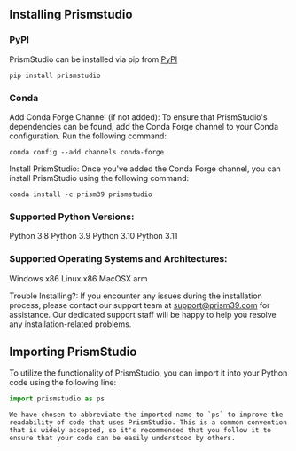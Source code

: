 ## Installing Prismstudio

### PyPI
PrismStudio can be installed via pip from [PyPI](https://pypi.org/project/prismstudio/)

```shell
pip install prismstudio
```

### Conda
Add Conda Forge Channel (if not added): To ensure that PrismStudio's dependencies can be found, add the Conda Forge channel to your Conda configuration. Run the following command:

```shell
conda config --add channels conda-forge
```

Install PrismStudio: Once you've added the Conda Forge channel, you can install PrismStudio using the following command:

```shell
conda install -c prism39 prismstudio
```

### Supported Python Versions:
Python 3.8
Python 3.9
Python 3.10
Python 3.11

### Supported Operating Systems and Architectures:
Windows x86
Linux x86
MacOSX arm


Trouble Installing?: If you encounter any issues during the installation process, please contact our support team at support@prism39.com for assistance. Our dedicated support staff will be happy to help you resolve any installation-related problems.


## Importing PrismStudio

To utilize the functionality of PrismStudio, you can import it into your Python code using the following line:

```python
import prismstudio as ps
```

```{tip}
We have chosen to abbreviate the imported name to `ps` to improve the readability of code that uses PrismStudio. This is a common convention that is widely accepted, so it's recommended that you follow it to ensure that your code can be easily understood by others.
```